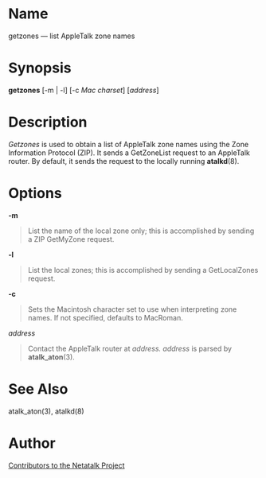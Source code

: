 # Name

getzones — list AppleTalk zone names

# Synopsis

**getzones** [-m | -l] [-c *Mac charset*] [*address*]

# Description

*Getzones* is used to obtain a list of AppleTalk zone names using the
Zone Information Protocol (ZIP). It sends a GetZoneList request to an
AppleTalk router. By default, it sends the request to the locally
running **atalkd**(8).

# Options

**-m**

> List the name of the local zone only; this is accomplished by sending a
ZIP GetMyZone request.

**-l**

> List the local zones; this is accomplished by sending a GetLocalZones
request.

**-c**

> Sets the Macintosh character set to use when interpreting zone names.  If not specified,
defaults to MacRoman.

*address*

> Contact the AppleTalk router at *address.* *address* is parsed by
**atalk_aton**(3).

# See Also

atalk_aton(3), atalkd(8)

# Author

[Contributors to the Netatalk Project](https://netatalk.io/contributors)
